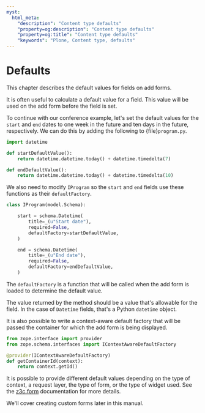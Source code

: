 ```yaml
---
myst:
  html_meta:
    "description": "Content type defaults"
    "property=og:description": "Content type defaults"
    "property=og:title": "Content type defaults"
    "keywords": "Plone, Content type, defaults"
---
```


# Defaults

This chapter describes the default values for fields on add forms.

It is often useful to calculate a default value for a field.
This value will be used on the add form before the field is set.

To continue with our conference example, let's set the default values for the `start` and `end` dates to one week in the future and ten days in the future, respectively.
We can do this by adding the following to {file}`program.py`.

```python
import datetime

def startDefaultValue():
    return datetime.datetime.today() + datetime.timedelta(7)

def endDefaultValue():
    return datetime.datetime.today() + datetime.timedelta(10)
```

We also need to modify `IProgram` so the `start` and `end` fields use these functions as their `defaultFactory`.

```python
class IProgram(model.Schema):

    start = schema.Datetime(
        title=_(u"Start date"),
        required=False,
        defaultFactory=startDefaultValue,
    )

    end = schema.Datetime(
        title=_(u"End date"),
        required=False,
        defaultFactory=endDefaultValue,
    )
```

The `defaultFactory` is a function that will be called when the add form is loaded to determine the default value.

The value returned by the method should be a value that's allowable for the field.
In the case of `Datetime` fields, that's a Python `datetime` object.

It is also possible to write a context-aware default factory that will be passed the container for which the add form is being displayed.

```python
from zope.interface import provider
from zope.schema.interfaces import IContextAwareDefaultFactory

@provider(IContextAwareDefaultFactory)
def getContainerId(context):
    return context.getId()
```

It is possible to provide different default values depending on the type of context, a request layer, the type of form, or the type of widget used.
See the [z3c.form](https://z3cform.readthedocs.io/en/latest/advanced/validator.html#look-up-value-from-default-adapter) documentation for more details.

We'll cover creating custom forms later in this manual.
